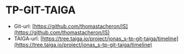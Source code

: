   # TP-GIT-TAIGA

  * Git-url: [https://github.com/thomastacheron/IS](https://github.com/thomastacheron/IS)
  * TAIGA-url: [https://tree.taiga.io/project/jonas_s-tp-git-taiga/timeline](https://tree.taiga.io/project/jonas_s-tp-git-taiga/timeline)
